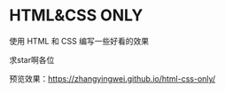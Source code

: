 # HTML&CSS ONLY

使用 HTML 和 CSS 编写一些好看的效果

求star啊各位

预览效果：https://zhangyingwei.github.io/html-css-only/
